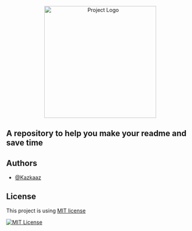 <p align="center">
  <img src="https://media.discordapp.net/attachments/1292489645891911714/1414164631064285234/READMEbanner.png?ex=68be92f1&is=68bd4171&hm=6ce0e0fa680cd7d46bb78a8c9d269546cfd4581a98b68ccc97e8e41d623a00dc&=&format=webp&quality=lossless&width=3612&height=1806" alt="Project Logo" width="300"/>
</p>

## A repository to help you make your readme and save time

## Authors

* [@Kazkaaz](https://github.com/Kazkaaz)

## License

This project is using [MIT license](https://choosealicense.com/licenses/mit/)

[![MIT License](https://img.shields.io/badge/Lisence%3A_MIT-blue?style=for-the-badge)](https://choosealicense.com/licenses/mit/)
